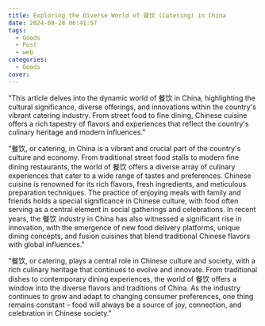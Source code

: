 ```yaml
---
title: Exploring the Diverse World of 餐饮 (Catering) in China
date: 2024-08-28 06:41:57
tags:
  - Goods
  - Post
  - web
categories:
  - Goods
cover: 
---
```


"This article delves into the dynamic world of 餐饮 in China, highlighting the cultural significance, diverse offerings, and innovations within the country's vibrant catering industry. From street food to fine dining, Chinese cuisine offers a rich tapestry of flavors and experiences that reflect the country's culinary heritage and modern influences."

"餐饮, or catering, in China is a vibrant and crucial part of the country's culture and economy. From traditional street food stalls to modern fine dining restaurants, the world of 餐饮 offers a diverse array of culinary experiences that cater to a wide range of tastes and preferences. Chinese cuisine is renowned for its rich flavors, fresh ingredients, and meticulous preparation techniques. The practice of enjoying meals with family and friends holds a special significance in Chinese culture, with food often serving as a central element in social gatherings and celebrations. In recent years, the 餐饮 industry in China has also witnessed a significant rise in innovation, with the emergence of new food delivery platforms, unique dining concepts, and fusion cuisines that blend traditional Chinese flavors with global influences."

"餐饮, or catering, plays a central role in Chinese culture and society, with a rich culinary heritage that continues to evolve and innovate. From traditional dishes to contemporary dining experiences, the world of 餐饮 offers a window into the diverse flavors and traditions of China. As the industry continues to grow and adapt to changing consumer preferences, one thing remains constant – food will always be a source of joy, connection, and celebration in Chinese society."
